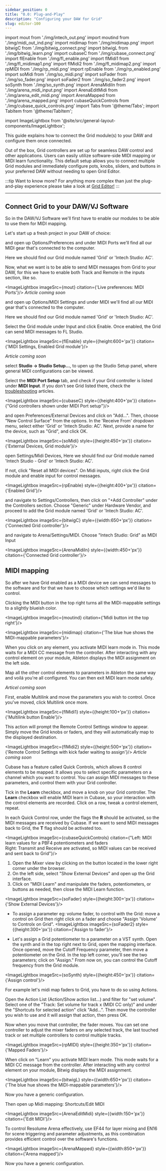 ```yaml
---
sidebar_position: 0
title: "0.0: Plug-and-Play"
description: "Configuring your DAW for Grid"
slug: editor-100
---
```


import mout from './img/intech_out.png'
import moutind from './img/midi_out_ind.png'
import midimap from './img/midimap.png'
import bitwigC from './img/bitwig_connect.png'
import bitwigL from './img/bitwig_learn.png'
import cubaseC from './img/cubase_connect.png'
import flEnable from './img/fl_enable.png'
import flMidi1 from './img/fl_midimap1.png'
import flMidi2 from './img/fl_midimap2.png'
import rpMIDI from './img/rp_midi.png'
import rpEnable from './img/rp_enabled.png'
import soMidi from './img/so_midi.png'
import soFader from './img/so_fader.png'
import soFader2 from './img/so_fader2.png'
import soSynth from './img/so_synth.png'
import ArenaMidiIn from './img/arena_midi_input.png'
import ArenaEditMidi from './img/arena_edit_midi.png'
import ArenaMapped from './img/arena_mapped.png'
import cubaseQuickControls from './img/cubase_quick_controls.png'
import Tabs from '@theme/Tabs';
import TabItem from '@theme/TabItem';

import ImageLightbox from '@site/src/general-layout-components/ImageLightbox';

This guide explains how to connect the Grid module(s) to your DAW and configure them once connected.

Out of the box, Grid controllers are set up for seamless DAW control and other applications. Users can easily utilize software-side MIDI mapping or MIDI learn functionality.
This default setup allows you to connect multiple Grid modules and immediately configure pots, knobs, sliders, and buttons in your preferred DAW without needing to open Grid Editor.

:::tip Want to know more?
For anything more complex than just the plug-and-play experience please take a look at [Grid Editor!](/docs/guides/grid/grid-basic/1-first-changes.md)
:::

---

## Connect Grid to your DAW/VJ Software

So in the DAW/VJ Software we'll first have to enable our modules to be able to use them for MIDI mapping.

Let's start up a fresh project in your DAW of choice:

<Tabs queryString="DAW" groupId="DAW">
  <TabItem value="Ableton" label="Ableton" default>
  
and open up Options/Preferences and under MIDI Ports we'll find all our MIDI gear that's connected to the computer.

Here we should find our Grid module named 'Grid' or 'Intech Studio: AC'.

Now, what we want is to be able to send MIDI messages from Grid to your DAW, for this we have to enable both Track and Remote in the inputs section, like so.

<ImageLightbox imageSrc={mout} citation={'Live preferences: MIDI Ports'}/>
</TabItem>
<TabItem value="Logic" label="Logic" default>
<em>Article coming soon</em>
</TabItem>
<TabItem value="FL" label="FL Studio" default>

and open up Options/MIDI Settings and under MIDI we'll find all our MIDI gear that's connected to the computer.

Here we should find our Grid module named 'Grid' or 'Intech Studio: AC'.

Select the Grid module under Input and click Enable. Once enabled, the Grid can send MIDI messages to FL Studio.

<ImageLightbox imageSrc={flEnable} style={{height:600+'px'}} citation={'MIDI Settings, Enabled Grid module'}/>

  </TabItem>
      <TabItem value="ProTools" label="ProTools" default>
  <em>Article coming soon</em>
  </TabItem>
    <TabItem value="Cubase" label="Cubase" default>

select **Studio -> Studio Setup...**, to upen up the Studio Setup panel, where general MIDI configurations can be viewed.

Select the **MIDI Port Setup** tab, and check if your Grid controller is listed under **MIDI Input**. If you don't see Grid listed there, check the [troubleshooting](/guides/troubleshooting) articles.

<ImageLightbox imageSrc={cubaseC} style={{height:400+'px'}} citation={"Grid controllers shown under MIDI Port setup"}/>
</TabItem>
<TabItem value="Studio One" label="Studio One" default>

and open Preferences/External Devices and click on "Add...". Then, choose "New Control Surface" from the options. In the 'Receive From' dropdown menu, select either 'Grid' or 'Intech Studio: AC'. Next, provide a name for the device, such as "Grid", and click OK.

<ImageLightbox imageSrc={soMidi} style={{height:450+'px'}} citation={'External Devices, Grid module'}/>

  </TabItem>
      <TabItem value="Reaper" label="Reaper" default>
  
  open Settings/Midi Devices, Here we should find our Grid module named 'Intech Studio - Grid' or 'Intech Studio: AC'.

If not, click "Reset all MIDI devices".
On Midi inputs, right click the Grid module and enable input for control messages.

<ImageLightbox imageSrc={rpEnable} style={{height:400+'px'}} citation={'Enabled Grid'}/>
</TabItem>
<TabItem value="Bitwig" label="Bitwig" default>

and navigate to Settings/Controllers, then click on "+Add Controller" under the Controllers section. Choose "Generic" under Hardware Vendor, and proceed to add the Grid module named 'Grid' or 'Intech Studio: AC'.

<ImageLightbox imageSrc={bitwigC} style={{width:650+'px'}} citation={'Connected Grid controller'}/>

  </TabItem>
    <TabItem value="Arena" label="Arena" default>
    
  and navigate to Arena/Settings/MIDI. Choose "Intech Studio: Grid" as MIDI Input

<ImageLightbox imageSrc={ArenaMidiIn} style={{width:450+'px'}} citation={'Connected Grid controller'}/>

  </TabItem>

  </Tabs>

## MIDI mapping

So after we have Grid enabled as a MIDI device we can send messages to the software and for that we have to choose which settings we'd like to control.

<Tabs queryString="DAW" groupId="DAW">
  <TabItem value="Ableton" label="Ableton" default>

Clicking the MIDI button in the top right turns all the MIDI-mappable settings to a slightly blueish color.

<ImageLightbox imageSrc={moutind} citation={'Midi button int the top right'}/>

<ImageLightbox imageSrc={midimap} citation={'The blue hue shows the MIDI-mappable parameters'}/>

When you click on any element, you activate MIDI learn mode in. This mode waits for a MIDI CC message from the controller. After interacting with any control element on your module, Ableton displays the MIDI assignment on the left side.

Map all the other control elements to parameters in Ableton the same way and voilá you're all configured. You can then exit MIDI learn mode safely.

  </TabItem>
  <TabItem value="Logic" label="Logic" default>
  <em>Articel coming soon</em>
  </TabItem>
  <TabItem value="FL" label="FL Studio" default>

First, enable Multilink and move the parameters you wish to control. Once you've moved, click Multilink once more.

<ImageLightbox imageSrc={flMidi1} style={{height:100+'px'}} citation={'Multilink button Enable'}/>

This action will prompt the Remote Control Settings window to appear. Simply move the Grid knobs or faders, and they will automatically map to the displayed destination.

<ImageLightbox imageSrc={flMidi2} style={{height:500+'px'}} citation={'Remote Control Settings with kick fader waiting to assign'}/>
</TabItem>
<TabItem value="ProTools" label="ProTools" default>
<em>Article coming soon</em>
</TabItem>
<TabItem value="Cubase" label="Cubase" default>

Cubase has a feature called Quick Controls, which allows 8 control elements to be mapped. It allows you to select specific parameters on a channel which you want to control. You can assign MIDI messages to these parameters, and control them with your Grid controller.

Tick in the **Learn** checkbox, and move a knob on your Grid controller. The **Learn** checkbox will enable MIDI learn in Cubase, so your interaction with the control elements are recorded. Click on a row, tweak a control element, repeat.

In each Quick Control row, under the flags the **R** should be activated, so the MIDI messages are received by Cubase. If we want to send MIDI messages back to Grid, the **T** flag should be activated too.

<ImageLightbox imageSrc={cubaseQuickControls} citation={"Left: MIDI learn values for a PBF4 potentiometers and faders <br> Right: Transmit and Receive are activated, so MIDI values can be received and sent back to Grid"}/>

  </TabItem>
    <TabItem value="Studio One" label="Studio One" default>


1. Open the Mixer view by clicking on the button located in the lower right corner under the browser.
2. On the left side, select "Show External Devices" and open up the Grid interface.
3. Click on "MIDI Learn" and manipulate the faders, potentiometers, or buttons as needed, then close the MIDI Learn function.

<ImageLightbox imageSrc={soFader} style={{height:300+'px'}} citation={'Show External Devices'}/>

- To assign a parameter eg: volume fader, to control with the Grid: move a control on Grid then right click on a fader and choose "Assign 'Volume' to Controlx on Grid".
  <ImageLightbox imageSrc={soFader2} style={{height:300+'px'}} citation={'Assign to fader'}/>

- Let's assign a Grid potentiometer to a parameter on a VST synth.
  Open the synth and in the top right next to Grid, open the mapping interface. Once opened, move the Cutoff Frequency parameter, then move a potentiometer on the Grid. In the top left corner, you'll see the two parameters; click on "Assign." From now on, you can control the Cutoff frequency from the Grid module.

<ImageLightbox imageSrc={soSynth} style={{height:450+'px'}} citation={'Assign control'}/>

  </TabItem>
      <TabItem value="Reaper" label="Reaper" default>
  
  For example let's midi map faders to Grid, you have to do so using Actions.

Open the Action List (Action/Show action list...) and filter for "set volume". Select one of the "Track: Set volume for track x (MIDI CC only)" and under the "Shortcuts for selected action" click "Add...". Then move the controller you wish to use and it will assign that action, then press OK.

Now when you move that controller, the fader moves. You can set one controller to adjust the mixer faders on any selected track, the last touched track or set multiple controllers to control multiple tracks.

<ImageLightbox imageSrc={rpMIDI} style={{height:350+'px'}} citation={'Mapped Faders'}/>
</TabItem>
<TabItem value="Bitwig" label="Bitwig" default>

When click on "Learn" you activate MIDI learn mode. This mode waits for a MIDI CC message from the controller. After interacting with any control element on your module, Bitwig displays the MIDI assignment.

<ImageLightbox imageSrc={bitwigL} style={{width:650+'px'}} citation={'The blue hue shows the MIDI-mappable parameters'}/>

Now you have a generic configuration.
</TabItem>

  <TabItem value="Arena" label="Arena" default>

Then open up Midi mapping: Shortcuts/Edit MIDI

<ImageLightbox imageSrc={ArenaEditMidi} style={{width:150+'px'}} citation={'Edit MIDI'}/>

To control Resolume Arena effectively, use EF44 for layer mixing and EN16 for scene triggering and parameter adjustments, as this combination provides efficient control over the software's functions.

<ImageLightbox imageSrc={ArenaMapped} style={{width:850+'px'}} citation={'Arena mapped'}/>

Now you have a generic configuration.
</TabItem>
</Tabs>
